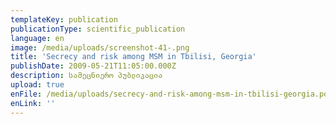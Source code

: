 ```yaml
---
templateKey: publication
publicationType: scientific_publication
language: en
image: /media/uploads/screenshot-41-.png
title: 'Secrecy and risk among MSM in Tbilisi, Georgia'
publishDate: 2009-05-21T11:05:00.000Z
description: სამეცნიერო პუბლიკაცია
upload: true
enFile: /media/uploads/secrecy-and-risk-among-msm-in-tbilisi-georgia.pdf
enLink: ''
---
```


